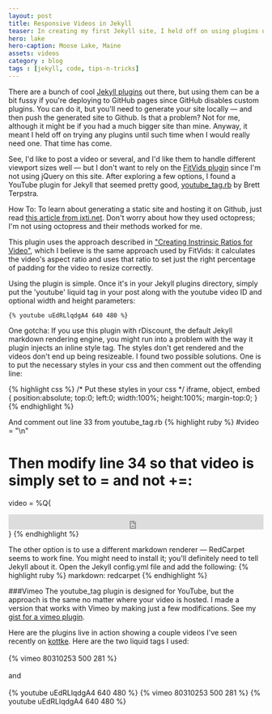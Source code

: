 ```yaml
---
layout: post
title: Responsive Videos in Jekyll
teaser: In creating my first Jekyll site, I held off on using plugins until I felt I really needed them. Well, now I need them. And I learned a few things along the way.
hero: lake
hero-caption: Moose Lake, Maine
assets: videos
category : blog
tags : [jekyll, code, tips-n-tricks]
---
```


There are a bunch of cool [Jekyll plugins](http://jekyllrb.com/docs/plugins/) out there, but using them can be a bit fussy if you're deploying to GitHub pages since GitHub disables custom plugins. You can do it, but you'll need to generate your site locally — and then push the generated site to Github. Is that a problem? Not for me, although it might be if you had a much bigger site than mine. Anyway, it meant I held off on trying any plugins until such time when I would really need one. That time has come.

<div class="marginator">
  <p>
    See, I'd like to post a video or several, and I'd like them to handle different viewport sizes well — but I don't want to rely on the <a href="http://fitvidsjs.com/">FitVids plugin</a> since I'm not using jQuery on this site. After exploring a few options, I found a YouTube plugin for Jekyll that seemed pretty good, <a href="https://github.com/ttscoff/JekyllPlugins/tree/master/YouTube">youtube_tag.rb</a> by Brett Terpstra.
  </p>
  <div class="marginalia">
    <p><span class="margin-heading">How To:</span> To learn about generating a static site and hosting it on Github, just read <a href="http://ixti.net/software/2013/01/28/using-jekyll-plugins-on-github-pages.html">this article from ixti.net</a>. Don't worry about how they used octopress; I'm not using octopress and their methods worked for me.
    </p></div>
</div>

This plugin uses the approach described in ["Creating Instrinsic Ratios for Video"](http://alistapart.com/article/creating-intrinsic-ratios-for-video), which I believe is the same approach used by FitVids: it calculates the video's aspect ratio and uses that ratio to set just the right percentage of padding for the video to resize correctly.

Using the plugin is simple. Once it's in your Jekyll plugins directory, simply put the 'youtube' liquid tag in your post along with the youtube video ID and optional width and height parameters:

    {% youtube uEdRLlqdgA4 640 480 %}

One gotcha: If you use this plugin with rDiscount, the default Jekyll markdown rendering engine, you might run into a problem with the way it plugin injects an inline style tag. The styles don't get rendered and the videos don't end up being resizeable. I found two possible solutions. One is to put the necessary styles in your css and then comment out the offending line:

{% highlight css %}
/* Put these styles in your css */
iframe,
object,
embed {
  position:absolute;
  top:0;
  left:0;
  width:100%;
  height:100%;
  margin-top:0;
}
{% endhighlight %}

And comment out line 33 from youtube_tag.rb
{% highlight ruby %}
#video = "<style>.bt-video-container iframe,.bt-video-container object,.bt-video-container embed { position:absolute; top:0; left:0; width:100%; height:100%; margin-top:0 } </style>\n"
# Then modify line 34 so that video is simply set to = and not +=:
video = %Q{<div class="bt-video-container" style="position:relative;padding-bottom:#{padding_bottom};padding-top:30px;height:0;overflow:hidden"><iframe width="#{@width}" height="#{@height}" src="http://www.youtube.com/embed/#{@videoid}?rel=0" frameborder="0" allowfullscreen></iframe></div>}
{% endhighlight %}

The other option is to use a different markdown renderer — RedCarpet seems to work fine. You might need to install it; you'll definitely need to tell Jekyll about it. Open the Jekyll config.yml file and add the following:
{% highlight ruby %}
  markdown: redcarpet
{% endhighlight %}

###Vimeo
The youtube_tag plugin is designed for YouTube, but the approach is the same no matter where your video is hosted. I made a version that works with Vimeo by making just a few modifications. See my [gist for a vimeo plugin](https://gist.github.com/akiryk/7750273).

Here are the plugins live in action showing a couple videos I've seen recently on [kottke](http://www.kottke.org). Here are the two liquid tags I used:<br><br>
{% vimeo 80310253 500 281 %} <br><br>and<br><br>
{% youtube uEdRLlqdgA4 640 480 %}
{% vimeo 80310253 500 281 %}
{% youtube uEdRLlqdgA4 640 480 %}